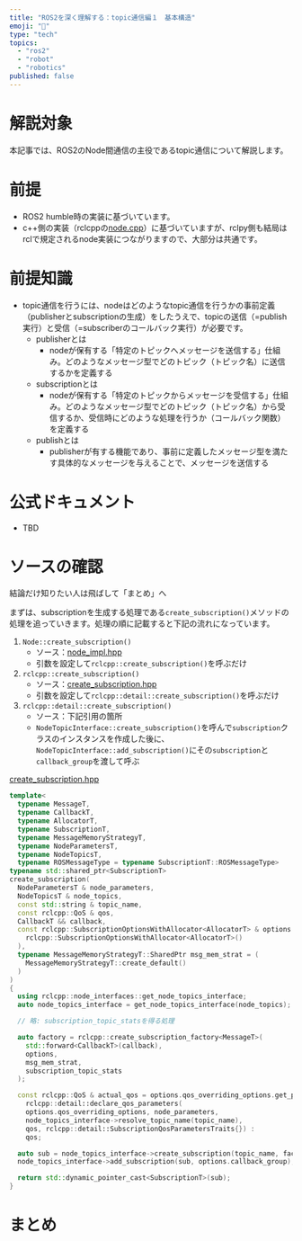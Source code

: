 ```yaml
---
title: "ROS2を深く理解する：topic通信編１　基本構造"
emoji: "📑"
type: "tech"
topics:
  - "ros2"
  - "robot"
  - "robotics"
published: false
---
```


# 解説対象

本記事では、ROS2のNode間通信の主役であるtopic通信について解説します。

# 前提
- ROS2 humble時の実装に基づいています。
- c++側の実装（rclcppの[node.cpp](https://github.com/ros2/rclcpp/blob/rolling/rclcpp/src/rclcpp/node.cpp)）に基づいていますが、rclpy側も結局はrclで規定されるnode実装につながりますので、大部分は共通です。

# 前提知識
- topic通信を行うには、nodeはどのようなtopic通信を行うかの事前定義（publisherとsubscriptionの生成）をしたうえで、topicの送信（=publish実行）と受信（=subscriberのコールバック実行）が必要です。
  - publisherとは
    - nodeが保有する「特定のトピックへメッセージを送信する」仕組み。どのようなメッセージ型でどのトピック（トピック名）に送信するかを定義する
  - subscriptionとは
    - nodeが保有する「特定のトピックからメッセージを受信する」仕組み。どのようなメッセージ型でどのトピック（トピック名）から受信するか、受信時にどのような処理を行うか（コールバック関数）を定義する
  - publishとは
    - publisherが有する機能であり、事前に定義したメッセージ型を満たす具体的なメッセージを与えることで、メッセージを送信する

# 公式ドキュメント

- TBD

# ソースの確認

結論だけ知りたい人は飛ばして「まとめ」へ

まずは、subscriptionを生成する処理である`create_subscription()`メソッドの処理を追っていきます。処理の順に記載すると下記の流れになっています。

1. `Node::create_subscription()`
    - ソース：[node_impl.hpp](https://github.com/ros2/rclcpp/blob/humble/rclcpp/include/rclcpp/node_impl.hpp)
    - 引数を設定して`rclcpp::create_subscription()`を呼ぶだけ
2. `rclcpp::create_subscription()`
    - ソース：[create_subscription.hpp](https://github.com/ros2/rclcpp/blob/humble/rclcpp/include/rclcpp/create_subscription.hpp)
    - 引数を設定して`rclcpp::detail::create_subscription()`を呼ぶだけ
3. `rclcpp::detail::create_subscription()`
    - ソース：下記引用の箇所
    - `NodeTopicInterface::create_subscription()`を呼んで`subscription`クラスのインスタンスを作成した後に、`NodeTopicInterface::add_subscription()`にその`subscription`と`callback_group`を渡して呼ぶ


[create_subscription.hpp](https://github.com/ros2/rclcpp/blob/humble/rclcpp/include/rclcpp/create_subscription.hpp)

```cpp
template<
  typename MessageT,
  typename CallbackT,
  typename AllocatorT,
  typename SubscriptionT,
  typename MessageMemoryStrategyT,
  typename NodeParametersT,
  typename NodeTopicsT,
  typename ROSMessageType = typename SubscriptionT::ROSMessageType>
typename std::shared_ptr<SubscriptionT>
create_subscription(
  NodeParametersT & node_parameters,
  NodeTopicsT & node_topics,
  const std::string & topic_name,
  const rclcpp::QoS & qos,
  CallbackT && callback,
  const rclcpp::SubscriptionOptionsWithAllocator<AllocatorT> & options = (
    rclcpp::SubscriptionOptionsWithAllocator<AllocatorT>()
  ),
  typename MessageMemoryStrategyT::SharedPtr msg_mem_strat = (
    MessageMemoryStrategyT::create_default()
  )
)
{
  using rclcpp::node_interfaces::get_node_topics_interface;
  auto node_topics_interface = get_node_topics_interface(node_topics);

  // 略: subscription_topic_statsを得る処理

  auto factory = rclcpp::create_subscription_factory<MessageT>(
    std::forward<CallbackT>(callback),
    options,
    msg_mem_strat,
    subscription_topic_stats
  );

  const rclcpp::QoS & actual_qos = options.qos_overriding_options.get_policy_kinds().size() ?
    rclcpp::detail::declare_qos_parameters(
    options.qos_overriding_options, node_parameters,
    node_topics_interface->resolve_topic_name(topic_name),
    qos, rclcpp::detail::SubscriptionQosParametersTraits{}) :
    qos;

  auto sub = node_topics_interface->create_subscription(topic_name, factory, actual_qos);
  node_topics_interface->add_subscription(sub, options.callback_group);

  return std::dynamic_pointer_cast<SubscriptionT>(sub);
}
```


# まとめ

